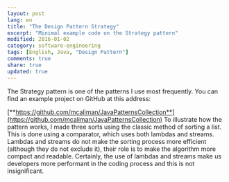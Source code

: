 ```yaml
---
layout: post
lang: en
title: "The Design Pattern Strategy"
excerpt: "Minimal example code on the Strategy pattern"
modified: 2016-01-02
category: software-engineering
tags: [English, Java, "Design Pattern"]
comments: true
share: true
updated: true
---
```


The Strategy pattern is one of the patterns I use most frequently. 
You can find an example project on GitHub at this address:

[**https://github.com/mcaliman/JavaPatternsCollection**](https://github.com/mcaliman/JavaPatternsCollection)
To illustrate how the pattern works, I made three sorts using the classic method of sorting
a list. This is done using a comparator, which uses both lambdas and streams.
Lambdas and streams do not make the sorting process more efficient (although they do not exclude it), their
role is to make the algorithm more compact and readable.
Certainly, the use of lambdas and streams make us developers more performant in the coding process
and this is not insignificant.
